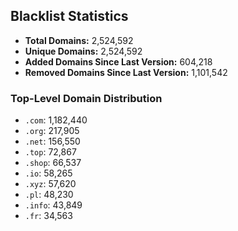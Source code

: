 ## Blacklist Statistics

- **Total Domains:** 2,524,592
- **Unique Domains:** 2,524,592
- **Added Domains Since Last Version:** 604,218
- **Removed Domains Since Last Version:** 1,101,542

### Top-Level Domain Distribution

-  `.com`: 1,182,440
-  `.org`: 217,905
-  `.net`: 156,550
-  `.top`: 72,867
-  `.shop`: 66,537
-  `.io`: 58,265
-  `.xyz`: 57,620
-  `.pl`: 48,230
-  `.info`: 43,849
-  `.fr`: 34,563
